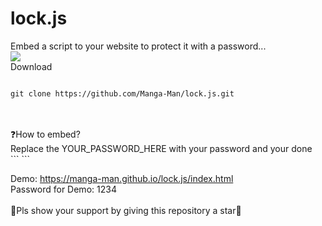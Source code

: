 # lock.js
Embed a script to your website to protect it with a password...
<br>
<img src="https://manga-man.github.io/lock.js/lock.gif">
<br>
Download<br>
``` 

git clone https://github.com/Manga-Man/lock.js.git 

```
<br>
<br>
❓How to embed?<br>
Replace the YOUR_PASSWORD_HERE with your password and your done
<br>
```
<script src="https://manga-man.github.io/lock.js/Script.js"></script>
<script>setpwd("YOUR_PASSWORD_HERE")</script>
   <!-- made by manga man [https://github.com/Manga-Man/lock.js/] -->
   ```
<br>

Demo: https://manga-man.github.io/lock.js/index.html
<br>
Password for Demo: 1234
<br><br>
🌟Pls show your support by giving this repository a star🌟<br>

